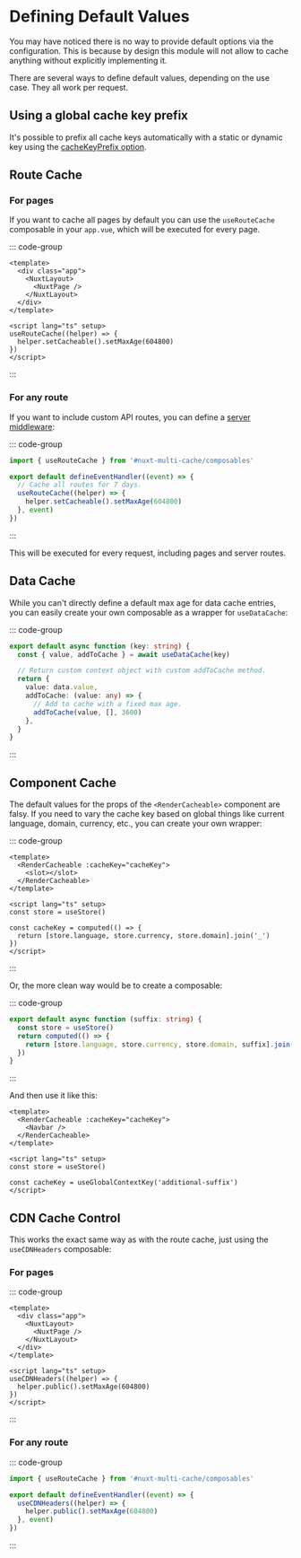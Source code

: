 # Defining Default Values

You may have noticed there is no way to provide default options via the
configuration. This is because by design this module will not allow to cache
anything without explicitly implementing it.

There are several ways to define default values, depending on the use case. They
all work per request.

## Using a global cache key prefix

It's possible to prefix all cache keys automatically with a static or dynamic
key using the
[cacheKeyPrefix option](/overview/server-options#use-a-global-cache-prefix).

## Route Cache

### For pages

If you want to cache all pages by default you can use the `useRouteCache`
composable in your `app.vue`, which will be executed for every page.

::: code-group

```vue [app.vue]
<template>
  <div class="app">
    <NuxtLayout>
      <NuxtPage />
    </NuxtLayout>
  </div>
</template>

<script lang="ts" setup>
useRouteCache((helper) => {
  helper.setCacheable().setMaxAge(604800)
})
</script>
```

:::

### For any route

If you want to include custom API routes, you can define a
[server middleware](https://nuxt.com/docs/guide/directory-structure/server#server-middleware):

::: code-group

```typescript [./server/middleware/routeCache.ts]
import { useRouteCache } from '#nuxt-multi-cache/composables'

export default defineEventHandler((event) => {
  // Cache all routes for 7 days.
  useRouteCache((helper) => {
    helper.setCacheable().setMaxAge(604800)
  }, event)
})
```

:::

This will be executed for every request, including pages and server routes.

## Data Cache

While you can't directly define a default max age for data cache entries, you
can easily create your own composable as a wrapper for `useDataCache`:

::: code-group

```typescript [./composables/getCachedData.ts]
export default async function (key: string) {
  const { value, addToCache } = await useDataCache(key)

  // Return custom context object with custom addToCache method.
  return {
    value: data.value,
    addToCache: (value: any) => {
      // Add to cache with a fixed max age.
      addToCache(value, [], 3600)
    },
  }
}
```

:::

## Component Cache

The default values for the props of the `<RenderCacheable>` component are falsy.
If you need to vary the cache key based on global things like current language,
domain, currency, etc., you can create your own wrapper:

::: code-group

```vue [ContextAwareCacheable.vue]
<template>
  <RenderCacheable :cacheKey="cacheKey">
    <slot></slot>
  </RenderCacheable>
</template>

<script lang="ts" setup>
const store = useStore()

const cacheKey = computed(() => {
  return [store.language, store.currency, store.domain].join('_')
})
</script>
```

:::

Or, the more clean way would be to create a composable:

::: code-group

```typescript [./composables/useGlobalContextKey.ts]
export default async function (suffix: string) {
  const store = useStore()
  return computed(() => {
    return [store.language, store.currency, store.domain, suffix].join('_')
  })
}
```

:::

And then use it like this:

```vue
<template>
  <RenderCacheable :cacheKey="cacheKey">
    <Navbar />
  </RenderCacheable>
</template>

<script lang="ts" setup>
const store = useStore()

const cacheKey = useGlobalContextKey('additional-suffix')
</script>
```

## CDN Cache Control

This works the exact same way as with the route cache, just using the
`useCDNHeaders` composable:

### For pages

::: code-group

```vue [app.vue]
<template>
  <div class="app">
    <NuxtLayout>
      <NuxtPage />
    </NuxtLayout>
  </div>
</template>

<script lang="ts" setup>
useCDNHeaders((helper) => {
  helper.public().setMaxAge(604800)
})
</script>
```

:::

### For any route

::: code-group

```typescript [./server/middleware/routeCache.ts]
import { useRouteCache } from '#nuxt-multi-cache/composables'

export default defineEventHandler((event) => {
  useCDNHeaders((helper) => {
    helper.public().setMaxAge(604800)
  }, event)
})
```

:::
